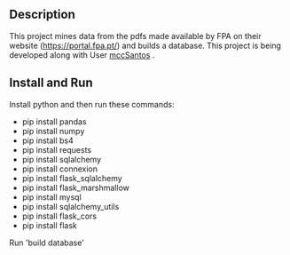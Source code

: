 

## Description
This project mines data from the pdfs made available by FPA on their website (https://portal.fpa.pt/) and builds a database.
This project is being developed along with User [mccSantos](https://github.com/mccSantos) .
## Install and Run
Install python and then run these commands:
- pip install pandas
- pip install numpy
- pip install bs4
- pip install requests
- pip install sqlalchemy
- pip install connexion
- pip install flask_sqlalchemy
- pip install flask_marshmallow
- pip install mysql
- pip install sqlalchemy_utils	
- pip install flask_cors
- pip install flask

Run 'build database'
